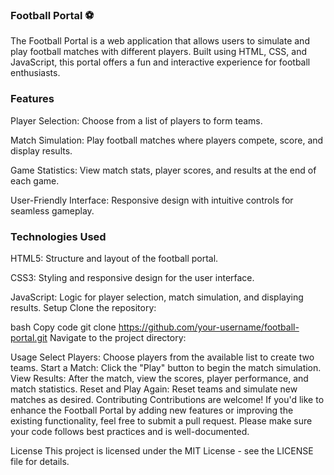 ### Football Portal ⚽️

The Football Portal is a web application that allows users to simulate and play football matches with different players. Built using HTML, CSS, and JavaScript, this portal offers a fun and interactive experience for football enthusiasts.

### Features
Player Selection: Choose from a list of players to form teams.

Match Simulation: Play football matches where players compete, score, and display results.

Game Statistics: View match stats, player scores, and results at the end of each game.

User-Friendly Interface: Responsive design with intuitive controls for seamless gameplay.
### Technologies Used
HTML5: Structure and layout of the football portal.

CSS3: Styling and responsive design for the user interface.

JavaScript: Logic for player selection, match simulation, and displaying results.
Setup
Clone the repository:

bash
Copy code
git clone https://github.com/your-username/football-portal.git
Navigate to the project directory:

Usage
Select Players: Choose players from the available list to create two teams.
Start a Match: Click the "Play" button to begin the match simulation.
View Results: After the match, view the scores, player performance, and match statistics.
Reset and Play Again: Reset teams and simulate new matches as desired.
Contributing
Contributions are welcome! If you'd like to enhance the Football Portal by adding new features or improving the existing functionality, feel free to submit a pull request. Please make sure your code follows best practices and is well-documented.

License
This project is licensed under the MIT License - see the LICENSE file for details.
